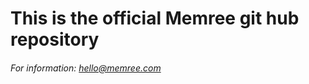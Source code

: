 # This is the official Memree git hub repository
###### For information: hello@memree.com

<!---
memree-app/memree-app is a ✨ special ✨ repository because its `README.md` (this file) appears on your GitHub profile.
You can click the Preview link to take a look at your changes.
--->
